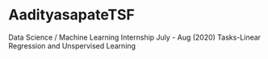 # AadityasapateTSF

Data Science / Machine Learning Internship July - Aug (2020)
Tasks-Linear Regression and Unspervised Learning

